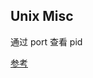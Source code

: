 ## Unix Misc

通过 port 查看 pid

[参考](https://unix.stackexchange.com/questions/106561/finding-the-pid-of-the-process-using-a-specific-port)

```sh

```
